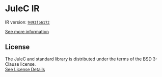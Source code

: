 # JuleC IR

IR version: [`9493fb6172`](https://github.com/julelang/jule/tree/9493fb617263b4fca568077c94943d3303b8c60d)

[See more information](https://manual.jule.dev/getting-started/installation/compiling-from-source/compile-from-ir)

## License

The JuleC and standard library is distributed under the terms of the BSD 3-Clause license. \
[See License Details](./LICENSE)
